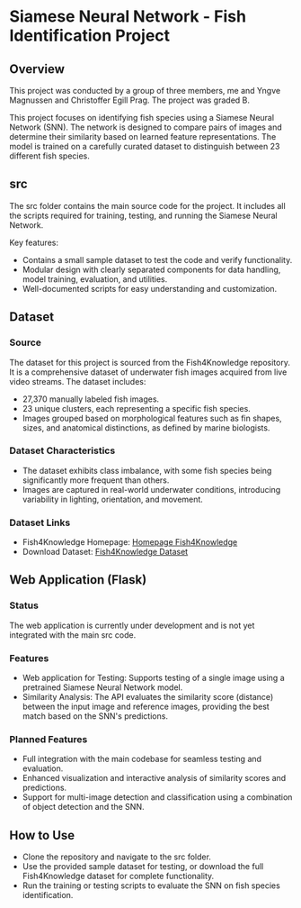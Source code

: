 # Siamese Neural Network - Fish Identification Project

## Overview

This project was conducted by a group of three members, me and Yngve Magnussen and Christoffer Egill Prag. The project was graded B.

This project focuses on identifying fish species using a Siamese Neural Network (SNN). The network is designed to compare pairs of images and determine their similarity based on learned feature representations. The model is trained on a carefully curated dataset to distinguish between 23 different fish species.

## src

The src folder contains the main source code for the project. It includes all the scripts required for training, testing, and running the Siamese Neural Network.

Key features:

* Contains a small sample dataset to test the code and verify functionality.
* Modular design with clearly separated components for data handling, model training, evaluation, and utilities.
* Well-documented scripts for easy understanding and customization.

## Dataset

### Source

The dataset for this project is sourced from the Fish4Knowledge repository. It is a comprehensive dataset of underwater fish images acquired from live video streams. The dataset includes:

* 27,370 manually labeled fish images.
* 23 unique clusters, each representing a specific fish species.
* Images grouped based on morphological features such as fin shapes, sizes, and anatomical distinctions, as defined by marine biologists.

### Dataset Characteristics

* The dataset exhibits class imbalance, with some fish species being significantly more frequent than others.
* Images are captured in real-world underwater conditions, introducing variability in lighting, orientation, and movement.

### Dataset Links

* Fish4Knowledge Homepage: [Homepage Fish4Knowledge](https://homepages.inf.ed.ac.uk/rbf/Fish4Knowledge/)
* Download Dataset: [Fish4Knowledge Dataset](https://homepages.inf.ed.ac.uk/rbf/Fish4Knowledge/GROUNDTRUTH/RECOG/)

## Web Application (Flask)

### Status

The web application is currently under development and is not yet integrated with the main src code.

### Features

* Web application for Testing: Supports testing of a single image using a pretrained Siamese Neural Network model.
* Similarity Analysis: The API evaluates the similarity score (distance) between the input image and reference images, providing the best match based on the SNN's predictions.

### Planned Features

* Full integration with the main codebase for seamless testing and evaluation.
* Enhanced visualization and interactive analysis of similarity scores and predictions.
* Support for multi-image detection and classification using a combination of object detection and the SNN.

## How to Use

* Clone the repository and navigate to the src folder.
* Use the provided sample dataset for testing, or download the full Fish4Knowledge dataset for complete functionality.
* Run the training or testing scripts to evaluate the SNN on fish species identification.
